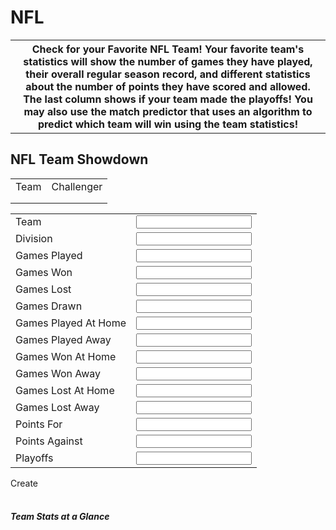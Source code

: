 # NFL

<html>
<body>

<table style="width:100%" id="table">
  <tr>
    <th>Check for your Favorite NFL Team! Your favorite team's statistics will show the number of games they have played, their overall regular season record, and different statistics about the number of points they have scored and allowed. The last column shows if your team made the playoffs! You may also use the match predictor that uses an algorithm to predict which team will win using the team statistics!</th>
  </tr>
</table>
<h2>NFL Team Showdown</h2>
<div class="card-body">
    <p id="result"></p>
    <p class="card-text">
        <script>
            const team1Vals = {};
            const team2Vals = {};
            const resultContainer = document.getElementById("result");
            // prepare URL's to allow easy switch from deployment and localhost
            const url = "https://fnvs.duckdns.org/api/nflteam"
            //const url = "https://flask.nighthawkcodingsociety.com/api/users"
            const create_fetch = url + '/create';
            const read_fetch = url + '/';
            function load() {
                // prepare fetch options
                const read_options = {
                method: 'GET', // *GET, POST, PUT, DELETE, etc.
                mode: 'cors', // no-cors, *cors, same-origin
                cache: 'default', // *default, no-cache, reload, force-cache, only-if-cached
                credentials: 'omit', // include, *same-origin, omit
                headers: {
                    'Content-Type': 'application/json'
                },
                };     // fetch the data from API
                fetch(read_fetch, read_options)
                // response is a RESTful "promise" on any successful fetch
                .then(response => {
                    // check for response errors
                    if (response.status !== 200) {
                        const errorMsg = 'Database read error: ' + response.status;
                        console.log(errorMsg);
                        const tr = document.createElement("tr");
                        const td = document.createElement("td");
                        td.innerHTML = errorMsg;
                        tr.appendChild(td);
                        return;
                    }
                    // valid response will have json data
                    response.json().then(teams => {
                        console.log(teams);
                        let team1Select = "<select name='team1_name' id='team1_name' onchange='showTeam1Stats()' onfocus='showTeam1Stats()'><option value=''>Select Team</option>";
                        let team2Select = "<select name='team2_name' id='team2_name' onchange='showTeam2Stats()' onfocus='showTeam2Stats()'><option value=''>Select Challenger</option>";
                        let text = "<table border='1' style='border-collapse: separate;'><tr><th>Team</th><th>Division</th><th>Games Played</th><th>Games Won</th><th>Games Lost</th><th>Games Drawn</th><th>Games Played At Home</th><th>Games Played Away</th><th>Games Won At Home</th><th>Games Won Away</th><th>Games Lost At Home</th><th>Games Lost Away</th><th>Points For</th><th>Points Against</th><th>Playoffs</th></tr>"
                        for (let team in teams) {
                            team1Select+= "<option value='"+teams[team].team+"'>"+teams[team].team+"</option>";
                            team2Select+= "<option value='"+teams[team].team+"'>"+teams[team].team+"</option>";
                            text += "<tr><td>" + teams[team].team + "</td><td>" + teams[team].division + "</td><td>" + teams[team].gamesplayed + "</td><td>" + teams[team].gameswon + "</td><td>" + teams[team].gameslost + "</td><td>" + teams[team].gamesdrawn + "</td><td>" + teams[team].gamesplayedathome + "</td><td>" + teams[team].gamesplayedaway + "</td><td>" + teams[team].gameswonathome + "</td><td>" + teams[team].gameswonaway + "</td><td>" + teams[team].gameslostathome + "</td><td>" + teams[team].gameslostaway + "</td><td>" + teams[team].pointsfor + "</td><td>" + teams[team].pointsagainst + "</td><td>" + teams[team].playoffs + "</td></tr>";
                        }
                        text += "</table>";
                        team1Select+= "</select>";
                        team2Select+= "</select>";
                        document.getElementById("team1").innerHTML = team1Select;
                        document.getElementById("team2").innerHTML = team2Select;
                        document.getElementById("demo").innerHTML = text;
                    })
                }) 
                // catch fetch errors (ie ACCESS to server blocked)
                .catch(err => {
                console.error(err);
                const tr = document.createElement("tr");
                const td = document.createElement("td");
                td.innerHTML = err;
                tr.appendChild(td);
                resultContainer.appendChild(tr);
                });
            }
            function showStats(teamName, statId) {
                // prepare fetch options
                const read_options = {
                    method: 'GET', // *GET, POST, PUT, DELETE, etc.
                    mode: 'cors', // no-cors, *cors, same-origin
                    cache: 'default', // *default, no-cache, reload, force-cache, only-if-cached
                    credentials: 'omit', // include, *same-origin, omit
                    headers: {
                        'Content-Type': 'application/json'
                    },
                };     // fetch the data from API
                let read_fetch_team = read_fetch + '?name='+teamName;
                fetch(read_fetch_team, read_options)
                // response is a RESTful "promise" on any successful fetch
                    .then(response => {
                        // check for response errors
                        if (response.status !== 200) {
                            const errorMsg = 'Database read error: ' + response.status;
                            console.log(errorMsg);
                            const tr = document.createElement("tr");
                            const td = document.createElement("td");
                            td.innerHTML = errorMsg;
                            tr.appendChild(td);
                            return;
                        }
                        // valid response will have json data
                        response.json().then(team => {
                            console.log(team);
                                let text = "<table border='1' style='border-collapse: separate;'><tr><th>Team</th><td>" + team.team + "</td></tr><tr><th>Division</th><td>" + team.division + "</td></tr><tr><th>Games Played</th><td>" + team.gamesplayed + "</td></tr><tr><th>Games Won</th><td>" + team.gameswon + "</td></tr><tr><th>Games Lost</th><td>" + team.gameslost + "</td></tr><tr><th>Games Drawn</th><td>" + team.gamesdrawn + "</td></tr><tr><th>Games Played At Home</th><td>" + team.gamesplayedathome + "</td></tr><tr><th>Games Played Away</th><td>" + team.gamesplayedaway + "</td></tr><tr><th>Games Won At Home</th><td>" + team.gameswonathome + "</td></tr><tr><th>Games Won Away</th><td>" + team.gameswonaway + "</td></tr><tr><th>Games Lost At Home</th><td>" + team.gameslostathome + "</td></tr><tr><th>Games Lost Away</th><td>" + team.gameslostaway + "</td></tr><tr><th>Points For</th><td>" + team.pointsfor + "</td></tr><tr><th>Points Against</th><td>" + team.pointsagainst + "</td></tr><tr><th>Playoffs</th><td>" + team.playoffs + "</td></tr></table>";
                            document.getElementById(statId).innerHTML = text;
                            if (statId == "team1_stats"){
                                team1Vals["team"] = team.team;
                                team1Vals["gameswon"] = team.gameswon;
                                team1Vals["pointsfor"] = team.pointsfor;
                                team1Vals["pointsagainst"] = team.pointsagainst;
                                team1Vals["playoffs"] = team.playoffs;                
                            } else if (statId == "team2_stats"){
                                team2Vals["team"] = team.team;
                                team2Vals["gameswon"] = team.gameswon;
                                team2Vals["pointsfor"] = team.pointsfor;
                                team2Vals["pointsagainst"] = team.pointsagainst;
                                team2Vals["playoffs"] = team.playoffs;
                            }
                            compareTeams();
                        })
                    }) 
                // catch fetch errors (ie ACCESS to server blocked)
                .catch(err => {
                    console.error(err);
                    const tr = document.createElement("tr");
                    const td = document.createElement("td");
                    td.innerHTML = err;
                    tr.appendChild(td);
                    resultContainer.appendChild(tr);
                });
            }
            function compareTeams(){
                let challenger_points = 0;
                if (!team2Vals.team || !team1Vals.team){
                    document.getElementById("result").innerHTML="";
                    return;
                }
                if (team2Vals.gameswon > team1Vals.gameswon)
                    challenger_points++;
                else if (team2Vals.gameswon < team1Vals.gameswon)
                    challenger_points--;
                if (team2Vals.pointsfor > team1Vals.pointsfor)
                    challenger_points++;
                else if (team2Vals.pointsfor < team1Vals.pointsfor)
                    challenger_points--;
                if (team2Vals.pointsagainst < team1Vals.pointsagainst)
                    challenger_points++;
                else if (team2Vals.pointsagainst > team1Vals.pointsagainst)
                    challenger_points--;
                if (team2Vals.playoffs == "Yes")
                    challenger_points++;
                if (team1Vals.playoffs == "Yes")
                    challenger_points--;
                if (challenger_points > 0)
                    document.getElementById("result").innerHTML = team2Vals.team + " has better chances of winning over "+team1Vals.team;
                else if (challenger_points < 0)
                    document.getElementById("result").innerHTML = team1Vals.team + " has better chances of winning over "+team2Vals.team;
                else if (challenger_points == 0)
                    document.getElementById("result").innerHTML = team2Vals.team + " has same chances of winning as "+team1Vals.team;
            }
            function showTeam1Stats(){
                console.debug("inside showTeam2Stats()");
                var e = document.getElementById("team1_name");
                var value = e.value;
                var text = e.options[e.selectedIndex].text;
                if (text != "Select Team"){
                    console.log("Team1:"+text);
                    showStats(text, "team1_stats");
                } else {
                    document.getElementById("team1_stats").innerHTML = "";
                    team1Vals["team"] = "";
                    document.getElementById("result").innerHTML="";
                }
            }
            function showTeam2Stats(){
                console.debug("inside showTeam2Stats()");
                var e = document.getElementById("team2_name");
                var value = e.value;
                var text = e.options[e.selectedIndex].text;
                if (text != "Select Challenger"){
                    console.log("Team2:"+text);
                    showStats(text, "team2_stats");
                } else {
                    document.getElementById("team2_stats").innerHTML = "";
                    team2Vals["team"] = "";
                    document.getElementById("result").innerHTML="";
                }
            }
            function createTeam() {
                var t1 = document.getElementById("t1");
                var t2 = document.getElementById("t2");
                var t3 = document.getElementById("t3");
                var t4 = document.getElementById("t4");
                var t5 = document.getElementById("t5");
                var t6 = document.getElementById("t6");
                var t7 = document.getElementById("t7");
                var t8 = document.getElementById("t8");
                var t9 = document.getElementById("t9");
                var t10 = document.getElementById("t10");
                var t11 = document.getElementById("t11");
                var t12 = document.getElementById("t12");
                var t13 = document.getElementById("t13");
                var t14 = document.getElementById("t14");
                var t15 = document.getElementById("t15");
                let reqData = "{\"division\":\""
                + t2.value 
                + "\",\"gamesdrawn\":" 
                + t5.value 
                + ",\"gameslostathome\":" 
                + t10.value 
                + ",\"gameslost\":" 
                + t15.value 
                + ",\"gameslostaway\":" 
                + t11.value 
                + ",\"gamesplayed\":" 
                + t3.value 
                + ",\"gamesplayedathome\":" 
                + t6.value 
                + ",\"gamesplayedaway\":" 
                + t7.value 
                + ",\"gameswon\":" 
                + t4.value 
                + ",\"gameswonathome\":" 
                + t8.value 
                + ",\"gameswonaway\":" 
                + t9.value 
                + "4,\"playoffs\":\"" 
                + t14.value 
                + "\",\"pointsagainst\":" 
                + t13.value 
                + ",\"pointsfor\":" 
                + t12.value 
                + ",\"team\":\"" 
                + t1.value 
                + "\"}";
                console.log(reqData);
                // prepare fetch options
                const read_options = {
                    method: 'POST', // *GET, POST, PUT, DELETE, etc.
                    mode: 'cors', // no-cors, *cors, same-origin
                    cache: 'default', // *default, no-cache, reload, force-cache, only-if-cached
                    credentials: 'omit', // include, *same-origin, omit
                    headers: {
                        'Content-Type': 'application/json'
                    },
                    body: reqData
                };     // fetch the data from API
                fetch(create_fetch, read_options)
                // response is a RESTful "promise" on any successful fetch
                .then(response => {
                    // check for response errors
                    if (response.status !== 200) {
                        const errorMsg = 'Database read error: ' + response.status;
                        console.log(errorMsg);
                        const tr = document.createElement("tr");
                        const td = document.createElement("td");
                        td.innerHTML = errorMsg;
                        tr.appendChild(td);
                        return;
                    }
                    // valid response will have json data
                    response.json().then(teams => {
                        console.log(teams);
                        load();
                        document.getElementById("team_created_message").innerHTML ="Successfully created "+t1.value+" Team";
                    })
                }) 
                // catch fetch errors (ie ACCESS to server blocked)
                .catch(err => {
                    console.error(err);
                    const tr = document.createElement("tr");
                    const td = document.createElement("td");
                    td.innerHTML = err;
                    tr.appendChild(td);
                    resultContainer.appendChild(tr);
                });
            }
            load();
        </script>
        <table width="100%">
            <tr><td>Team</td><td>Challenger</td></tr>
            <tr><td id="team1"></td><td id="team2"></td></tr>
            <tr><td id="team1_stats"></td><td id="team2_stats"></td></tr>
        </table>
        <p1 id="team_created_message"></p>
        <table width="100%">
            <tr><td>Team</td><td><input type="text" id="t1"></td></tr>
            <tr><td>Division</td><td><input type="text" id="t2"></td></tr>
            <tr><td>Games Played</td><td><input type="text" id="t3"></td></tr>
            <tr><td>Games Won</td><td><input type="text" id="t4"></td></tr>
            <tr><td>Games Lost</td><td><input type="text" id="t15"></td></tr>
            <tr><td>Games Drawn</td><td><input type="text" id="t5"></td></tr>
            <tr><td>Games Played At Home</td><td><input type="text" id="t6"></td></tr>
            <tr><td>Games Played Away</td><td><input type="text" id="t7"></td></tr>
            <tr><td>Games Won At Home</td><td><input type="text" id="t8"></td></tr>
            <tr><td>Games Won Away</td><td><input type="text" id="t9"></td></tr>
            <tr><td>Games Lost At Home</td><td><input type="text" id="t10"></td></tr>
            <tr><td>Games Lost Away</td><td><input type="text" id="t11"></td></tr>
            <tr><td>Points For</td><td><input type="text" id="t12"></td></tr>
            <tr><td>Points Against</td><td><input type="text" id="t13"></td></tr>
            <tr><td>Playoffs</td><td><input type="text" id="t14"></td></tr>            
        </table>
        <a onclick="createTeam()" class="btn btn-primary">Create</a>
        <br><br>
        <h5 class="card-title">Team Stats at a Glance</h5>
        <p id="demo"></p>
    </p>
    
</div>
